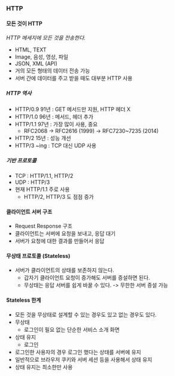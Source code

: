 ### HTTP

#### 모든 것이 HTTP

*HTTP 메세지에 모든 것을 전송한다.*

- HTML, TEXT
- Image, 음성, 영상, 파일
- JSON, XML (API)
- 거의 모든 형태의 데이터 전송 가능
- 서버 간에 데이터를 주고 받을 때도 대부분 HTTP 사용

##### HTTP 역사

- HTTP/0.9 91년 : GET 메서드만 지원, HTTP 헤더 X
- HTTP/1.0 96년 : 메서드, 헤더 추가
- HTTP/1.1 97년 : 가장 많이 사용, 중요
	- RFC2068 -> RFC2616 (1999) -> RFC7230~7235 (2014)
- HTTP/2 15년 : 성능 개선
- HTTP/3 ~ing : TCP 대신 UDP 사용

##### 기반 프로토콜

- TCP : HTTP/1.1, HTTP/2
- UDP : HTTP/3
- 현재 HTTP/1.1 주로 사용
	- HTTP/2, HTTP/3 도 점점 증가


#### 클라이언트 서버 구조

- Request Response 구조
- 클라이언트는 서버에 요청을 보내고, 응답 대기
- 서버가 요청에 대한 결과를 만들어서 응답

#### 무상태 프로토콜 (Stateless)

- 서버가 클라이언트의 상태를 보존하지 않는다.
	- 갑자기 클라이언트 요청이 증가해도 서버를 증설하면 된다.
	- 무상태는 응답 서버를 쉽게 바꿀 수 있다. -> 무한한 서버 증설 가능

#### Stateless 한계

- 모든 것을 무상태로 설계할 수 있는 경우도 있고 없는 경우도 있다.
- 무상태
	- 로그인이 필요 없는 단순한 서비스 소개 화면
- 상태 유지
	- 로그인
- 로그인한 사용자의 경우 로그인 했다는 상태를 서버에 유지
- 일반적으로 브라우저 쿠키와 서버 세션 등을 사용해서 상태 유지
- 상태 유지는 최소한만 사용

